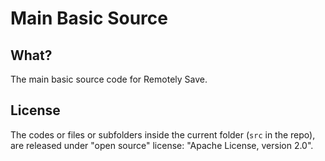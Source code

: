 # Main Basic Source

## What?

The main basic source code for Remotely Save.

## License

The codes or files or subfolders inside the current folder (`src` in the repo), are released under "open source" license: "Apache License, version 2.0".
